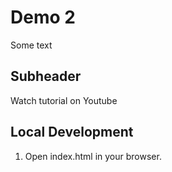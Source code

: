 # Demo 2

Some text

## Subheader

Watch tutorial on Youtube

## Local Development

1. Open index.html in your browser.
